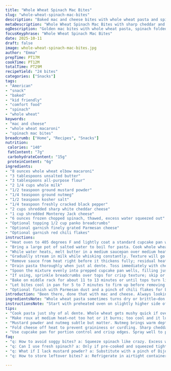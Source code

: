 ```yaml
---
title: "Whole Wheat Spinach Mac Bites"
slug: "whole-wheat-spinach-mac-bites"
description: "Baked mac and cheese bites with whole wheat pasta and spinach. Cheese sauce thickened with roux, seasoned with nutmeg and mustard powder. Spinach adds moisture and color. Quick bake creates golden crust spots; tender, cheesy inside. Swap breadcrumbs for crushed crackers or skip topping for softer edges. Great snack or lunch, easy to portion. Slightly underbake to avoid dryness. Use cheddar blend or Monterey Jack. Fold spinach well to distribute flavor evenly. Cupcake pan ensures uniform bites with crispy edges. Ripened cheese gives sharpness; fresh herbs optional. Visual cues guide doneness more than timer. A little patience yields gooey, savory bites that hold shape but melt in mouth."
metaDescription: "Whole Wheat Spinach Mac Bites with sharp cheddar and Monterey Jack. Golden crust, tender center. Spinach squeezed dry to avoid sogginess. Nutmeg and mustard balance cheese."
ogDescription: "Golden mac bites with whole wheat pasta, spinach folded in. Cheese sauce thickened with roux, nutmeg, mustard. Crisp edges, gooey center. Breadcrumb topping optional."
focusKeyphrase: "Whole Wheat Spinach Mac Bites"
date: 2025-10-11
draft: false
image: whole-wheat-spinach-mac-bites.jpg
author: "Emma"
prepTime: PT17M
cookTime: PT12M
totalTime: PT29M
recipeYield: "24 bites"
categories: ["Snacks"]
tags:
- "American"
- "snack"
- "baked"
- "kid friendly"
- "comfort food"
- "spinach"
- "whole wheat"
keywords:
- "mac and cheese"
- "whole wheat macaroni"
- "spinach mac bites"
breadcrumb: ["Home", "Recipes", "Snacks"]
nutrition: 
 calories: "140"
 fatContent: "7g"
 carbohydrateContent: "15g"
 proteinContent: "6g"
ingredients:
- "8 ounces whole wheat elbow macaroni"
- "3 tablespoons unsalted butter"
- "3 tablespoons all-purpose flour"
- "2 1/4 cups whole milk"
- "1/2 teaspoon ground mustard powder"
- "1/4 teaspoon ground nutmeg"
- "1/2 teaspoon kosher salt"
- "1/4 teaspoon freshly cracked black pepper"
- "2 cups shredded sharp white cheddar cheese"
- "1 cup shredded Monterey Jack cheese"
- "6 ounces frozen chopped spinach, thawed, excess water squeezed out"
- "Optional topping 1/2 cup panko breadcrumbs"
- "Optional garnish finely grated Parmesan cheese"
- "Optional garnish red chili flakes"
instructions:
- "Heat oven to 405 degrees F and lightly coat a standard cupcake pan with cooking spray; set aside. Keeps bites from sticking and aids cleanup."
- "Bring a large pot of salted water to boil for pasta. Cook whole wheat macaroni a minute or two shy of package instructions; firm bite holds up better through baking."
- "While water heats, melt butter in a medium saucepan over medium heat. Take care not to scorch—bubbles should sizzle gently. Sprinkle flour into melted butter and whisk briskly to form a thick roux, about 1 to 2 minutes until golden and pasty but no browned bits. Crucial for coating pasta evenly and avoiding lumps."
- "Gradually stream in milk while whisking constantly. Texture will go from slick to creamy. Bring up to a gentle simmer; watch for tiny bubbles forming around edges. Stir in mustard powder, nutmeg, salt, and pepper. These seasonings add subtle warmth and depth, balancing the sharpness of cheese."
- "Remove sauce from heat right before it thickens fully; residual heat will finish it while you fold in cheese. Stir in both cheddars until melted smoothly. Sauce should coat spoon thickly but flow slowly."
- "Drain pasta thoroughly when just al dente. Toss immediately with cheese sauce and squeezed spinach. Spinach adds moisture but squeezing prevents sogginess, crucial for baking without weeping on pan."
- "Spoon the mixture evenly into prepped cupcake pan wells, filling just shy of the rim. Overfilling causes spillover and uneven cooking."
- "If using, sprinkle breadcrumbs over tops for crisp texture; skip or swap with crushed crackers if preferred. Adds visual contrast and crunch."
- "Bake on middle rack for about 11 to 13 minutes or until tops turn light golden brown and edges look set but not dried out. Listen for gentle sizzling; smell sweet toasted cheese. Avoid overly browned or dry bites."
- "Let bites cool in pan for 5 to 7 minutes to firm up before removing. They’ll hold their shape better."
- "Optional finish with Parmesan dust and a pinch of chili flakes for bright sharpness and heat kick before serving. Adds layers of flavor and interest."
introduction: "Been there, done that with mac and cheese. Always looking for bites that pack flavor but won’t crumble at first touch. Whole wheat pasta adds nuttiness and texture, surprisingly forgiving once baked. Frozen spinach—yeah, it’s handy, but draining is key lest soggy mess wrecks your pan. Simple roux-based cheese sauce, no heavy cream, just milk and a good melt of sharp cheddar plus Monterey Jack’s creaminess. I ditched exact times years ago; now it’s all about golden edges, that toasty smell filling the kitchen, and knowing when a gentle wobble means it’s ready to cool. Breadcrumbs optional but they add crunch that complements tender insides. Perfect for potlucks, quick lunches, or carnivals of kid snacks—just bring them back from oven at right moment. On second thought, maybe keep an eye out for that nutmeg aroma bringing warmth just before cheese melting time. Trust your nose. Watch those edges, feel the firmness, and you’re set."
ingredientsNote: "Whole wheat pasta sometimes turns dry or brittle—don’t overcook; leave a firm bite to withstand baking’s drying heat. Butter and flour ratio crucial for making a lump-free roux; whisk continuously, keep heat moderate. Milk should be room temperature if possible to avoid shocking roux—helps smooth out sauce. Sharp white cheddar is non-negotiable for flavor punch; Monterey Jack balances melt. Frozen spinach—always thaw fully and squeeze out water or the bites become watery and limp. Avoid fresh spinach unless pre-cooked and squeezed to prevent excess moisture throwing off texture. Breadcrumb topping optional; panko preferred for crunch but crushed crackers or cornflakes for twist. In case you lack mustard powder, a pinch of Dijon mustard or a touch of dry mustard seed works. Nutmeg adds subtle warmth—don’t skip or overpower. Salt and pepper vital for seasoning cheese sauce well; under seasoning is a rookie mistake. Parmesan and chili flakes optional finishing touches but worth trying once to decide your vibe."
instructionsNote: "Start with preheated oven on slightly higher side of usual range; 405F creates crisp edges without drying interiors if you watch timing and visual cues—not clock. Cupcake pan perfect for portioning and crisp bottoms; mist spray liberally to prevent stubborn sticking. Pasta cooking: undercook a bit, whole wheat pasta can get mushy fast. Roux—the first step flavors sauce beyond mere thickening, caramelized flour flavor subtle but essential; don’t rush, no burnt spots. Adding milk slowly while whisking prevents lumps, keep going ’til sauce coats back of spoon thickly but still pourable; residual thickening is key. Mixing cheese off heat prevents curdling and graininess, patience here matters. Folding in spinach last, folding gently but thoroughly spreads color and moisture evenly. Portioning bites in pan, do not compress too much; air spaces allow cheese to melt and escape a bit, tenderness results. If adding topping, watch color carefully in last minutes to avoid burnt crumbs. Letting bites rest cools cheese, firms texture so they pop out intact. Serving garnishes bring contrast visually and flavor-wise; experiment with herbs or a sprinkle of smoked paprika for heat. Learning when sounds change from sizzle to quiet indicates end; your ears can save a ruined bake."
tips:
- "Cook pasta just shy of al dente. Whole wheat gets mushy quick if overcooked. Undercook by 1-2 minutes. Retains shape baked. Toss immediately with sauce for heat to finish cooking. Keeps bite firm but tender. Squeeze spinach fully to ditch water or bites get soggy mess. Essential step, don’t overlook."
- "Make roux at medium heat—not too hot or it burns; too cool and it lumps. Whisk constantly, get golden, slightly pasty texture. Adds nutty flavor, prevents pasty mouthfeel. Gradual milk addition avoids lumps too. Temp matters—room temp milk best. Pour slow, keep whisk moving; smooth sauce is key base. Thick but pourable."
- "Mustard powder and nutmeg subtle but matter. Nutmeg brings warm depth but must be light-handed or overpowering. Mustard powder adds mild sharp edge, layers flavor without heat. If no mustard powder, pinch dry mustard seed or little Dijon mix in at sauce finish works too. Keeps sauce interesting, not one-note cheesy."
- "Fold cheese off heat to prevent graininess or curdling. Sharp cheddar non-negotiable for flavor punch; Monterey Jack melts creamy. Keep sauce thick enough to coat sauce spoon but still flow slowly. Texture cues tell when done. Stir in spinach last. Folding gently but completely spreads moisture and color evenly without mush."
- "Use cupcake pan for portion control and crisp edges. Spray well to prevent sticking; bites hold shape better after cooling. Don’t overfill wells or spillover bakes unevenly and burns on pan. Optional panko topping adds crunch; skip or swap with crushed crackers if you want softer edges. Watch crumb color closely in last minutes; burn ruins all."
faq:
- "q: How to avoid soggy bites? a: Squeeze spinach like crazy. Excess water wrecks texture. Also undercook pasta slightly. If water seeps during baking—spinach not dry or pasta too soft. Panko topping helps crisp top and traps moisture inside. Use cupcake pan spray well. Dry spinach or no topping = less soggy."
- "q: Can I use fresh spinach? a: Only if pre-cooked and squeezed tightly before adding. Fresh raw adds too much water. Wilts differently, can make mix watery. Frozen thawed and squeezed best. If fresh, steam or sauté briefly, cool, squeeze hard. Otherwise bites collapse or juice pools in pan."
- "q: What if I lack mustard powder? a: Substitute with a pinch of Dijon mustard added off heat or dry mustard seed ground fine. Both provide subtle sharpness that cuts richness of cheese sauce. Skip if no alternatives, but sauce less layered. Nutmeg still important for warmth. Salt and pepper adjust final seasoning."
- "q: How to store leftover bites? a: Refrigerate in airtight container for up to 3 days. Reheat gently in oven at 350F or microwave but may lose crisp edges. Freeze after baking; thaw overnight in fridge then reheat. Avoid soggy texture by reheating on rack or baking sheet uncovered. Don’t stack while hot."

---
```

